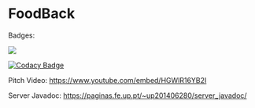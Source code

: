 # FoodBack 


Badges:

  <img src="https://travis-ci.com/danielgranhao/FoodBack.svg?token=eWC6sp1AzxknhGp2SGNi&branch=master">

  [![Codacy Badge](https://api.codacy.com/project/badge/Grade/dc746bf72a734209b9114041b64886ad)](https://www.codacy.com?utm_source=github.com&amp;utm_medium=referral&amp;utm_content=danielgranhao/FoodBack&amp;utm_campaign=Badge_Grade)
  
 
 
Pitch Video:
https://www.youtube.com/embed/HGWlR16YB2I

Server Javadoc:
https://paginas.fe.up.pt/~up201406280/server_javadoc/
